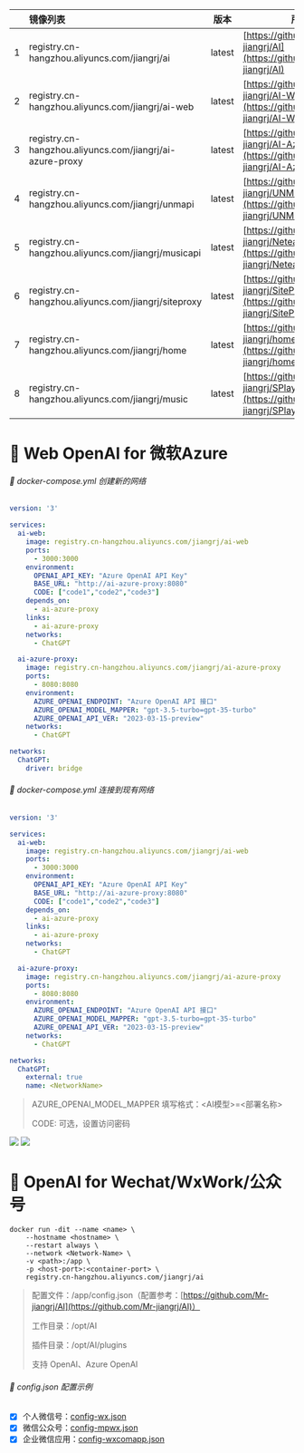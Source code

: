 |      | 镜像列表                                                 | 版本   | 所属项目                                                     |
| ---- | :------------------------------------------------------- | ------ | ------------------------------------------------------------ |
| 1    | registry.cn-hangzhou.aliyuncs.com/jiangrj/ai             | latest | [https://github.com/Mr-jiangrj/AI](https://github.com/Mr-jiangrj/AI) |
| 2    | registry.cn-hangzhou.aliyuncs.com/jiangrj/ai-web         | latest | [https://github.com/Mr-jiangrj/AI-Web](https://github.com/Mr-jiangrj/AI-Web) |
| 3    | registry.cn-hangzhou.aliyuncs.com/jiangrj/ai-azure-proxy | latest | [https://github.com/Mr-jiangrj/AI-Azure-Proxy](https://github.com/Mr-jiangrj/AI-Azure-Proxy) |
| 4    | registry.cn-hangzhou.aliyuncs.com/jiangrj/unmapi         | latest | [https://github.com/Mr-jiangrj/UNMServerApi](https://github.com/Mr-jiangrj/UNMServerApi) |
| 5    | registry.cn-hangzhou.aliyuncs.com/jiangrj/musicapi       | latest | [https://github.com/Mr-jiangrj/NeteaseCloudMusicApi](https://github.com/Mr-jiangrj/NeteaseCloudMusicApi) |
| 6    | registry.cn-hangzhou.aliyuncs.com/jiangrj/siteproxy      | latest | [https://github.com/Mr-jiangrj/SiteProxy](https://github.com/Mr-jiangrj/SiteProxy) |
| 7    | registry.cn-hangzhou.aliyuncs.com/jiangrj/home           | latest | [https://github.com/Mr-jiangrj/home-page](https://github.com/Mr-jiangrj/home-page) |
| 8    | registry.cn-hangzhou.aliyuncs.com/jiangrj/music          | latest | [https://github.com/Mr-jiangrj/SPlayer](https://github.com/Mr-jiangrj/SPlayer) |


# :bookmark_tabs: Web OpenAI for 微软Azure

###### :page_with_curl: docker-compose.yml 创建新的网络

```yaml
version: '3'

services:
  ai-web:
    image: registry.cn-hangzhou.aliyuncs.com/jiangrj/ai-web
    ports:
      - 3000:3000
    environment:
      OPENAI_API_KEY: "Azure OpenAI API Key"
      BASE_URL: "http://ai-azure-proxy:8080"
      CODE: ["code1","code2","code3"]
    depends_on:
      - ai-azure-proxy
    links:
      - ai-azure-proxy
    networks:
      - ChatGPT

  ai-azure-proxy:
    image: registry.cn-hangzhou.aliyuncs.com/jiangrj/ai-azure-proxy
    ports:
      - 8080:8080
    environment:
      AZURE_OPENAI_ENDPOINT: "Azure OpenAI API 接口"
      AZURE_OPENAI_MODEL_MAPPER: "gpt-3.5-turbo=gpt-35-turbo"
      AZURE_OPENAI_API_VER: "2023-03-15-preview"
    networks:
      - ChatGPT

networks:
  ChatGPT:
    driver: bridge
```
###### :page_with_curl: docker-compose.yml 连接到现有网络
```yaml
version: '3'

services:
  ai-web:
    image: registry.cn-hangzhou.aliyuncs.com/jiangrj/ai-web
    ports:
      - 3000:3000
    environment:
      OPENAI_API_KEY: "Azure OpenAI API Key"
      BASE_URL: "http://ai-azure-proxy:8080"
      CODE: ["code1","code2","code3"]
    depends_on:
      - ai-azure-proxy
    links:
      - ai-azure-proxy
    networks:
      - ChatGPT

  ai-azure-proxy:
    image: registry.cn-hangzhou.aliyuncs.com/jiangrj/ai-azure-proxy
    ports:
      - 8080:8080
    environment:
      AZURE_OPENAI_ENDPOINT: "Azure OpenAI API 接口"
      AZURE_OPENAI_MODEL_MAPPER: "gpt-3.5-turbo=gpt-35-turbo"
      AZURE_OPENAI_API_VER: "2023-03-15-preview"
    networks:
      - ChatGPT

networks:
  ChatGPT:
    external: true
    name: <NetworkName>
```
> AZURE_OPENAI_MODEL_MAPPER 填写格式：<AI模型>=<部署名称>
> 
> CODE: 可选，设置访问密码

![](https://ghproxy.com/https://github.com/Mr-jiangrj/README/blob/main/Snipaste_2023-06-03_20-16-06.png)
![](https://ghproxy.com/https://github.com/Mr-jiangrj/README/blob/main/Snipaste_2023-06-03_20-16-25.png)

# :bookmark_tabs: OpenAI for Wechat/WxWork/公众号

```shell
docker run -dit --name <name> \
    --hostname <hostname> \
    --restart always \
    --network <Network-Name> \
    -v <path>:/app \
    -p <host-port>:<container-port> \
    registry.cn-hangzhou.aliyuncs.com/jiangrj/ai
```
> 配置文件：/app/config.json（配置参考：[https://github.com/Mr-jiangrj/AI](https://github.com/Mr-jiangrj/AI)）
> 
> 工作目录：/opt/AI
> 
> 插件目录：/opt/AI/plugins
> 
> 支持 OpenAI、Azure OpenAI

###### :page_with_curl: config.json 配置示例

- [x] 个人微信号：[config-wx.json](https://github.com/Mr-jiangrj/README/blob/main/config-wx.json)
- [x] 微信公众号：[config-mpwx.json](https://github.com/Mr-jiangrj/README/blob/main/config-mpwx.json)
- [x] 企业微信应用：[config-wxcomapp.json](https://github.com/Mr-jiangrj/README/blob/main/config-wxcomapp.json)
